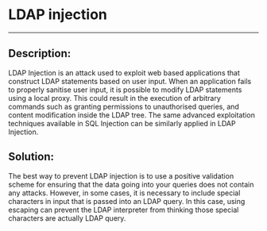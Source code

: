 # LDAP injection
-------

## Description:

LDAP Injection is an attack used to exploit web based applications that
construct LDAP statements based on user input. When an application fails to properly
sanitise user input, it is possible to modify LDAP statements using a local proxy.
This could result in the execution of arbitrary commands such as granting permissions to
unauthorised queries, and content modification inside the LDAP tree.
The same advanced exploitation techniques available in SQL Injection can be similarly
applied in LDAP Injection.

## Solution:

The best way to prevent LDAP injection is to use a positive validation scheme for ensuring
that the data going into your queries does not contain any attacks. However, in some cases,
it is necessary to include special characters in input that is passed into an LDAP query.
In this case, using escaping can prevent the LDAP interpreter from thinking those special
characters are actually LDAP query.
